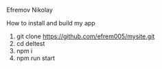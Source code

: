﻿Efremov Nikolay

How to install and build my app

1. git clone https://github.com/efrem005/mysite.git
2. cd deltest
3. npm i
4. npm run start
